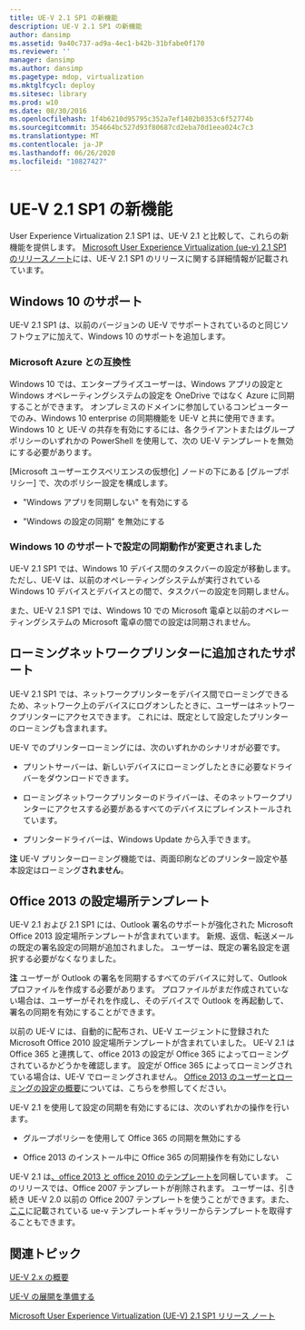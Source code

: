 ```yaml
---
title: UE-V 2.1 SP1 の新機能
description: UE-V 2.1 SP1 の新機能
author: dansimp
ms.assetid: 9a40c737-ad9a-4ec1-b42b-31bfabe0f170
ms.reviewer: ''
manager: dansimp
ms.author: dansimp
ms.pagetype: mdop, virtualization
ms.mktglfcycl: deploy
ms.sitesec: library
ms.prod: w10
ms.date: 08/30/2016
ms.openlocfilehash: 1f4b6210d95795c352a7ef1402b0353c6f52774b
ms.sourcegitcommit: 354664bc527d93f80687cd2eba70d1eea024c7c3
ms.translationtype: MT
ms.contentlocale: ja-JP
ms.lasthandoff: 06/26/2020
ms.locfileid: "10827427"
---
```

# UE-V 2.1 SP1 の新機能


User Experience Virtualization 2.1 SP1 は、UE-V 2.1 と比較して、これらの新機能を提供します。 [Microsoft User Experience Virtualization (ue-v) 2.1 SP1 のリリースノート](microsoft-user-experience-virtualization--ue-v--21-sp1-release-notes.md)には、UE-V 2.1 SP1 のリリースに関する詳細情報が記載されています。

## Windows 10 のサポート


UE-V 2.1 SP1 は、以前のバージョンの UE-V でサポートされているのと同じソフトウェアに加えて、Windows 10 のサポートを追加します。

### Microsoft Azure との互換性

Windows 10 では、エンタープライズユーザーは、Windows アプリの設定と Windows オペレーティングシステムの設定を OneDrive ではなく Azure に同期することができます。 オンプレミスのドメインに参加しているコンピューターでのみ、Windows 10 enterprise の同期機能を UE-V と共に使用できます。 Windows 10 と UE-V の共存を有効にするには、各クライアントまたはグループポリシーのいずれかの PowerShell を使用して、次の UE-V テンプレートを無効にする必要があります。

[Microsoft ユーザーエクスペリエンスの仮想化] ノードの下にある [グループポリシー] で、次のポリシー設定を構成します。

-   "Windows アプリを同期しない" を有効にする

-   "Windows の設定の同期" を無効にする

### Windows 10 のサポートで設定の同期動作が変更されました

UE-V 2.1 SP1 では、Windows 10 デバイス間のタスクバーの設定が移動します。 ただし、UE-V は、以前のオペレーティングシステムが実行されている Windows 10 デバイスとデバイスとの間で、タスクバーの設定を同期しません。

また、UE-V 2.1 SP1 では、Windows 10 での Microsoft 電卓と以前のオペレーティングシステムの Microsoft 電卓の間での設定は同期されません。

## ローミングネットワークプリンターに追加されたサポート


UE-V 2.1 SP1 では、ネットワークプリンターをデバイス間でローミングできるため、ネットワーク上のデバイスにログオンしたときに、ユーザーはネットワークプリンターにアクセスできます。 これには、既定として設定したプリンターのローミングも含まれます。

UE-V でのプリンターローミングには、次のいずれかのシナリオが必要です。

-   プリントサーバーは、新しいデバイスにローミングしたときに必要なドライバーをダウンロードできます。

-   ローミングネットワークプリンターのドライバーは、そのネットワークプリンターにアクセスする必要があるすべてのデバイスにプレインストールされています。

-   プリンタードライバーは、Windows Update から入手できます。

**注** UE-V プリンターローミング機能では、両面印刷などのプリンター設定や基本設定はローミング**されません**。

 

## Office 2013 の設定場所テンプレート


UE-V 2.1 および 2.1 SP1 には、Outlook 署名のサポートが強化された Microsoft Office 2013 設定場所テンプレートが含まれています。 新規、返信、転送メールの既定の署名設定の同期が追加されました。 ユーザーは、既定の署名設定を選択する必要がなくなりました。

**注** ユーザーが Outlook の署名を同期するすべてのデバイスに対して、Outlook プロファイルを作成する必要があります。 プロファイルがまだ作成されていない場合は、ユーザーがそれを作成し、そのデバイスで Outlook を再起動して、署名の同期を有効にすることができます。

 

以前の UE-V には、自動的に配布され、UE-V エージェントに登録された Microsoft Office 2010 設定場所テンプレートが含まれていました。 UE-V 2.1 は Office 365 と連携して、office 2013 の設定が Office 365 によってローミングされているかどうかを確認します。 設定が Office 365 によってローミングされている場合は、UE-V でローミングされません。 [Office 2013 のユーザーとローミングの設定の概要](https://go.microsoft.com/fwlink/p/?LinkID=391220)については、こちらを参照してください。

UE-V 2.1 を使用して設定の同期を有効にするには、次のいずれかの操作を行います。

-   グループポリシーを使用して Office 365 の同期を無効にする

-   Office 2013 のインストール中に Office 365 の同期操作を有効にしない

UE-V 2.1 は[、office 2013 と office 2010 のテンプレートを](https://technet.microsoft.com/library/dn458932.aspx#autosyncsettings)同梱しています。 このリリースでは、Office 2007 テンプレートが削除されます。 ユーザーは、引き続き UE-V 2.0 以前の Office 2007 テンプレートを使うことができます。また、[ここ](https://go.microsoft.com/fwlink/p/?LinkID=246589)に記載されている ue-v テンプレートギャラリーからテンプレートを取得することもできます。






## 関連トピック


[UE-V 2.x の概要](get-started-with-ue-v-2x-new-uevv2.md)

[UE-V の展開を準備する](prepare-a-ue-v-2x-deployment-new-uevv2.md)

[Microsoft User Experience Virtualization (UE-V) 2.1 SP1 リリース ノート](microsoft-user-experience-virtualization--ue-v--21-sp1-release-notes.md)

 

 





